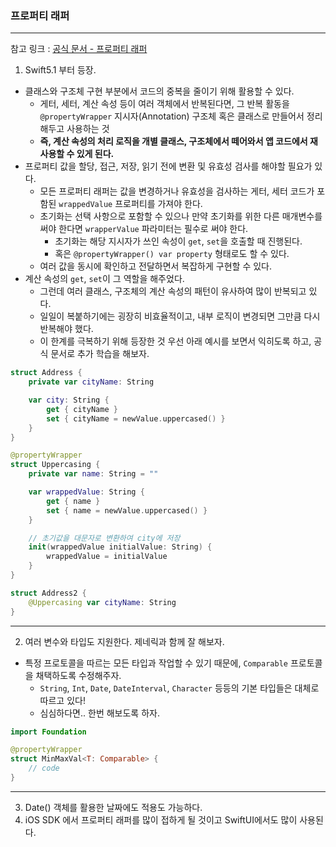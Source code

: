### 프로퍼티 래퍼
---
참고 링크 : [공식 문서 - 프로퍼티 래퍼](https://bbiguduk.gitbook.io/swift/language-guide-1/properties#property-wrappers)

1. Swift5.1 부터 등장.
- 클래스와 구조체 구현 부분에서 코드의 중복을 줄이기 위해 활용할 수 있다.
    + 게터, 세터, 계산 속성 등이 여러 객체에서 반복된다면, 그 반복 활동을 `@propertyWrapper` 지시자(Annotation) 구조체 혹은 클래스로 만들어서 정리해두고 사용하는 것
    + **즉, 계산 속성의 처리 로직을 개별 클래스, 구조체에서 떼어와서 앱 코드에서 재사용할 수 있게 된다.**
- 프로퍼티 값을 할당, 접근, 저장, 읽기 전에 변환 및 유효성 검사를 해야할 필요가 있다.
    + 모든 프로퍼티 래퍼는 값을 변경하거나 유효성을 검사하는 게터, 세터 코드가 포함된 `wrappedValue` 프로퍼티를 가져야 한다.
    + 초기화는 선택 사항으로 포함할 수 있으나 만약 초기화를 위한 다른 매개변수를 써야 한다면 `wrapperValue` 파라미터는 필수로 써야 한다.
        * 초기화는 해당 지시자가 쓰인 속성이 `get`, `set`을 호출할 때 진행된다.
        * 혹은 `@propertyWrapper() var property` 형태로도 할 수 있다.
    + 여러 값을 동시에 확인하고 전달하면서 복잡하게 구현할 수 있다.
- 계산 속성의 `get`, `set`이 그 역할을 해주었다.
    + 그런데 여러 클래스, 구조체의 계산 속성의 패턴이 유사하여 많이 반복되고 있다.
    + 일일이 복붙하기에는 굉장히 비효율적이고, 내부 로직이 변경되면 그만큼 다시 반복해야 했다.
    + 이 한계를 극복하기 위해 등장한 것
우선 아래 예시를 보면서 익히도록 하고, 공식 문서로 추가 학습을 해보자.
```swift
struct Address {
    private var cityName: String

    var city: String {
        get { cityName }
        set { cityName = newValue.uppercased() }
    }
}

@propertyWrapper
struct Uppercasing {
    private var name: String = ""

    var wrappedValue: String {
        get { name }
        set { name = newValue.uppercased() }
    }

    // 초기값을 대문자로 변환하여 city에 저장
    init(wrappedValue initialValue: String) {
        wrappedValue = initialValue
    }
}

struct Address2 {
    @Uppercasing var cityName: String
}

```
---
2. 여러 변수와 타입도 지원한다. 제네릭과 함께 잘 해보자.
- 특정 프로토콜을 따르는 모든 타입과 작업할 수 있기 때문에, `Comparable` 프로토콜을 채택하도록 수정해주자.
    + `String`, `Int`, `Date`, `DateInterval`, `Character` 등등의 기본 타입들은 대체로 따르고 있다!
    + 심심하다면.. 한번 해보도록 하자.
```swift
import Foundation 

@propertyWrapper
struct MinMaxVal<T: Comparable> {
    // code
}
```
---
3. Date() 객체를 활용한 날짜에도 적용도 가능하다.
4. iOS SDK 에서 프로퍼티 래퍼를 많이 접하게 될 것이고 SwiftUI에서도 많이 사용된다.